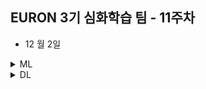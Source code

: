 ## EURON 3기 심화학습 팀 - 11주차

* 12 월 2일 

<details>
<summary>ML</summary>
<div markdown="1">       

<br />  
  
| 주차 | 내용         | 발표자                       | 발표자료 |
| ---- | ------------ | ---------------------------- | -------- |
| 12    | 딥러닝 파이토치 교과서 8장  | 오수진, 김예진, 박보영 | [📚]()    |

  
## Assignment

### 📍 예습과제

  * 딥러닝 파이토치 교과서 8장 정리

### 📍 복습과제

   * [Bidirectional LSTM Network를 이용한 PoS Tagging](https://ws-choi.github.io/blog-kor/nlp/deeplearning/Pos-Tagging-with-Bidirectional-LSTM/) 코드 필사/분석
   * [Are Transformers Effective for Time Series Forecasting?](https://arxiv.org/pdf/2205.13504v3.pdf) 논문 읽고 정리
      - `Attention`과 `Transformer`은 후반부 자연어처리 챕터에서 간단히 다루고 넘어가기 때문에, 이번 복습과제에서 개념을 잡고 위 논문을 읽어주시기 바랍니다.
         - [Attention 참고 사이트](https://nlpinkorean.github.io/visualizing-neural-machine-translation-mechanics-of-seq2seq-models-with-attention/)  
         - [Transformer 참고 사이트](https://nlpinkorean.github.io/illustrated-transformer/)
      


  
</div>
</details>



<details>
<summary>DL</summary>
<div markdown="1">       

<br />  
  
| 주차 | 내용         | 발표자                       | 발표자료 |
| ---- | ------------ | ---------------------------- | -------- |
| 11   |  |   | [📚]()    |

  
* 9주차 내용 복습과제

[GNN1](https://github.com/mnslarcher/cs224w-slides-to-code/blob/main/notebooks/06-graph-neural-networks-1-gnn-model.ipynb) 개념 복습 및 코드 필사/분석하기 

  
</div>
</details>
